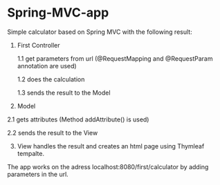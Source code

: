# Spring-MVC-app

Simple calculator based on Spring MVC with the following result:
1) First Controller

   1.1 get parameters from url (@RequestMapping and @RequestParam annotation are used)

   1.2 does the calculation

   1.3 sends the result to the Model
   
3)  Model
   
   2.1 gets attributes (Method addAttribute() is used)
   
   2.2 sends the result to the View
   
3) View handles the result and creates an html page using Thymleaf tempalte.

The app works on the adress localhost:8080/first/calculator by adding parameters in the url.

